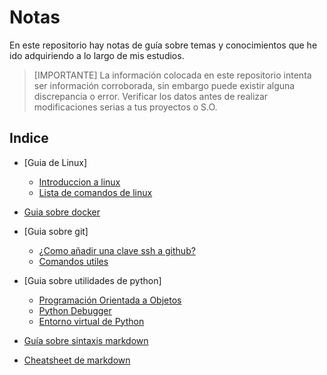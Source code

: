 # Notas

En este repositorio hay notas de guía sobre temas y conocimientos que he ido adquiriendo a lo largo de mis estudios.

> [IMPORTANTE]
> La información colocada en este repositorio intenta ser información corroborada, sin embargo puede existir alguna discrepancia o error. Verificar los datos antes de realizar modificaciones serias a tus proyectos o S.O.

## Indice

- [Guia de Linux]
  - [Introduccion a linux](guides/linux/linux-basic.md)
  - [Lista de comandos de linux](guides/linux/comandos.md)

- [Guia sobre docker](guides/docker.md)

- [Guia sobre git] 
  - [¿Como añadir una clave ssh a github?](guides/git/ssh.md)  
  - [Comandos utiles](guides/git/git.md)  

- [Guia sobre utilidades de python]
  - [Programación Orientada a Objetos](guides/python/oop.md)
  - [Python Debugger](guides/python/ipdb.md)
  - [Entorno virtual de Python](guides/python/venv.md)

- [Guía sobre sintaxis markdown](https://docs.github.com/es/get-started/writing-on-github/getting-started-with-writing-and-formatting-on-github/basic-writing-and-formatting-syntax)
- [Cheatsheet de markdown](https://github.com/adam-p/markdown-here/wiki/Markdown-Cheatsheet)


